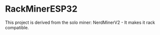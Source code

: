 # RackMinerESP32
This project is derived from the solo miner: NerdMinerV2 - It makes it rack compatible.
